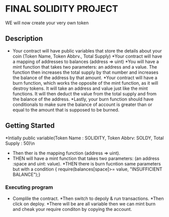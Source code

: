 # FINAL SOLIDITY PROJECT

WE will now create your very own token

## Description
* Your contract will have public variables that store the details about your coin (Token Name, Token Abbrv., Total Supply)
*Your contract will have a mapping of addresses to balances (address => uint)
*You will have a mint function that takes two parameters: an address and a value. The function then increases the total supply by that number and increases the balance of the address by that amount.
*Your contract will have a burn function, which works the opposite of the mint function, as it will destroy tokens. It will take an address and value just like the mint functions. It will then deduct the value from the total supply and from the balance of the address.
*Lastly, your burn function should have conditionals to make sure the balance of account is greater than or equal to the amount that is supposed to be burned.

## Getting Started

*Intially public variable(Token Name : SOLIDITY, Token Abbrv: SOLDY, Total Supply : 50)\n
* Then ther is the mapping function (address => uint).
* THEN will have a mint function that takes two parameters: (an address :space and uint: value).
*THEN there is burn fucntion same parameters but with a condition { require(balances[space]>= value, "INSUFFICIENT BALANCE");} 

### Executing program
* Complile the contract.
*Then switch to depoly & run transactions.
*Then click on deploy.
*There will be are all variable then we can mint burn and cheak your require conditon by copying the account.


